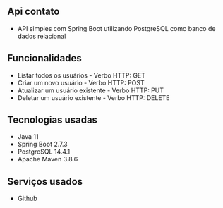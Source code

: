 ## Api contato
- API simples com Spring Boot utilizando PostgreSQL como banco de dados relacional

## Funcionalidades
- Listar todos os usuários - Verbo HTTP: GET
- Criar um novo usuário - Verbo HTTP: POST
- Atualizar um usuário existente - Verbo HTTP: PUT
- Deletar um usuário existente - Verbo HTTP: DELETE

## Tecnologias usadas
- Java 11
- Spring Boot 2.7.3
- PostgreSQL 14.4.1
- Apache Maven 3.8.6

## Serviços usados
- Github
